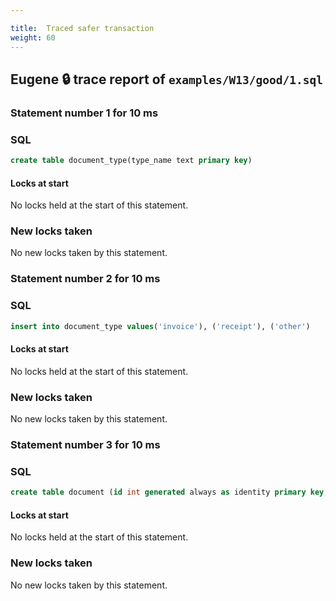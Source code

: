 ```yaml
---

title:  Traced safer transaction
weight: 60
---
```



## Eugene 🔒 trace report of `examples/W13/good/1.sql`

### Statement number 1 for 10 ms

### SQL

```sql
create table document_type(type_name text primary key)
```

#### Locks at start

No locks held at the start of this statement.

### New locks taken

No new locks taken by this statement.


### Statement number 2 for 10 ms

### SQL

```sql
insert into document_type values('invoice'), ('receipt'), ('other')
```

#### Locks at start

No locks held at the start of this statement.

### New locks taken

No new locks taken by this statement.


### Statement number 3 for 10 ms

### SQL

```sql
create table document (id int generated always as identity primary key, type text references document_type(type_name))
```

#### Locks at start

No locks held at the start of this statement.

### New locks taken

No new locks taken by this statement.


